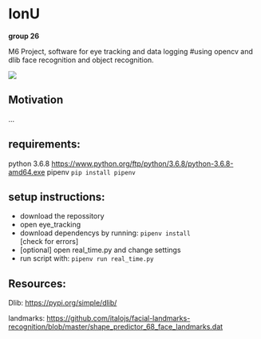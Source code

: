 # IonU
**group 26**

M6 Project, software for eye tracking and data logging 
#using opencv and dlib face recognition and object recognition. 

![](https://github.com/Holthuizen/IonU/blob/main/demo.gif)




## Motivation 
...


## requirements: 

python 3.6.8 https://www.python.org/ftp/python/3.6.8/python-3.6.8-amd64.exe 
pipenv ```pip install pipenv``` 


## setup instructions: 
- download the repossitory
- open eye_tracking 
- download dependencys by running: 
```pipenv install ```  
 [check for errors]
- [optional] open real_time.py and change settings
- run script with: 
```pipenv run real_time.py ```


## Resources: 
Dlib: 
https://pypi.org/simple/dlib/ 

landmarks: 
https://github.com/italojs/facial-landmarks-recognition/blob/master/shape_predictor_68_face_landmarks.dat 
